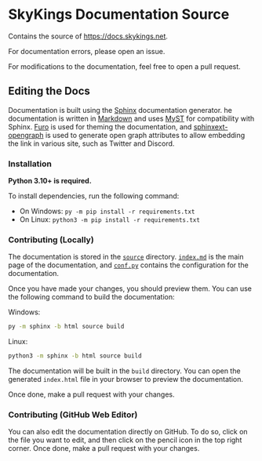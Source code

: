 # SkyKings Documentation Source
Contains the source of https://docs.skykings.net.

For documentation errors, please open an issue.

For modifications to the documentation, feel free to open a pull request.

## Editing the Docs

Documentation is built using the [Sphinx](https://www.sphinx-doc.org/en/master/) documentation generator. 
he documentation is written in [Markdown](https://www.markdownguide.org/) and uses 
[MyST](https://myst-parser.readthedocs.io/en/latest/) for compatibility with Sphinx. 
[Furo](https://pypi.org/project/furo/) is used for theming the documentation, and 
[sphinxext-opengraph](https://pypi.org/project/sphinxext-opengraph/) is used to 
generate open graph attributes to allow embedding the link in various site, such as Twitter and Discord.

### Installation

**Python 3.10+ is required.**

To install dependencies, run the following command:
- On Windows: `py -m pip install -r requirements.txt`
- On Linux: `python3 -m pip install -r requirements.txt`

### Contributing (Locally)

The documentation is stored in the [`source`](source) directory. 
[`index.md`](source/index.md) is the main page of the documentation, and 
[`conf.py`](source/conf.py) contains the configuration for the documentation.

Once you have made your changes, you should preview them. 
You can use the following command to build the documentation:

Windows:

```bash
py -m sphinx -b html source build
```

Linux:

```bash
python3 -m sphinx -b html source build
```

The documentation will be built in the `build` directory. 
You can open the generated `index.html` file in your browser to preview the documentation.

Once done, make a pull request with your changes.


### Contributing (GitHub Web Editor)

You can also edit the documentation directly on GitHub. To do so, click on the file you want to edit, 
and then click on the pencil icon in the top right corner. Once done, make a pull request with your changes.
